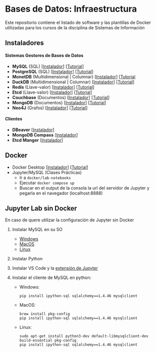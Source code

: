 # Bases de Datos: Infraestructura

Este repositorio contiene el listado de software y las plantillas de Docker utilizadas para los cursos de la disciplina de Sistemas de Información

## Instaladores

#### Sistemas Gestores de Bases de Datos

- **MySQL** (SQL) [[Instalador](https://dev.mysql.com/downloads/installer/)] [[Tutorial](https://www.youtube.com/watch?v=u96rVINbAUI)]
- **PostgreSQL** (SQL) [[Instalador](https://www.postgresql.org/download/)] [[Tutorial](https://www.youtube.com/watch?v=uN0AfifH1TA&t=40s)]
- **MonetDB** (Multidimensional | Columnar) [[Instalador](https://www.monetdb.org/easy-setup/)] [[Tutorial](https://www.youtube.com/watch?v=G9vqMxhRr04&list=PLAATrwEHac5jMc-5FU_bkPn8RUBOKCoQp)
- **DuckDB** (Multidimensional | Columnar) [[Instalador](https://duckdb.org/docs/installation/?version=stable&environment=cli&platform=win&download_method=package_manager&architecture=x86_64)] [[Tutorial](https://www.youtube.com/watch?v=ZX5FdqzGT1E&t=19s)]
- **Redis** (Llave-valor) [[Instalador](https://redis.io/docs/latest/operate/oss_and_stack/install/install-stack/binaries/)] [[Tutorial](https://redis.io/docs/latest/operate/oss_and_stack/install/install-stack/)] 
- **Etcd** (Llave-valor) [[Instalador](https://github.com/etcd-io/etcd/releases/)] [[Tutorial](https://github.com/etcd-io/etcd/releases/)] 
- **Couchbase** (Documentos) [[Instalador](https://www.couchbase.com/downloads/?family=couchbase-server)] [[Tutorial](https://www.youtube.com/watch?v=ZJP-4jT0Tj8)] 
- **MongoDB** (Documentos) [[Instalador](https://www.mongodb.com/try/download/community)] [[Tutorial](https://www.mongodb.com/docs/manual/installation/)]
- **Neo4J** (Grafos) [[Instalador](https://neo4j.com/deployment-center/)] [[Tutorial](https://www.youtube.com/watch?v=qAFivl3z8jo)]

#### Clientes

- **DBeaver** [[Instalador](https://dbeaver.io/download/)]
- **MongoDB Compass** [[Instalador](https://www.mongodb.com/try/download/compass)]
- **Etcd Manger** [[Instalador](https://etcdmanager.io/)]

## Docker

- Docker Desktop [[Instalador](https://www.docker.com/products/docker-desktop/)] [[Tutorial](https://www.youtube.com/watch?v=ZyBBv1JmnWQ)]
- Jupyter/MySQL (Clases Prácticas)
  - Ir a `docker/lab-notebooks` 
  - Ejecutar `docker compose up`
  - Buscar en el output de la consola la url del servidor de Jupyter y pegarla en el navegador (localhost:8888)


## Jupyter Lab sin Docker

En caso de quere utilizar la configuración de Jupyter sin Docker

1. Instalar MySQL en su SO

   - [Windows](https://dev.mysql.com/doc/refman/8.4/en/windows-installation.html)
   - [MacOS](https://dev.mysql.com/doc/refman/8.4/en/macos-installation.html)
   - [Linux](https://dev.mysql.com/doc/refman/8.4/en/linux-installation.html)

2. Instalar Python

3. Instalar VS Code y la [extensión de Jupyter](https://marketplace.visualstudio.com/items?itemName=ms-toolsai.jupyter)

4. Instalar el cliente de MySQL en python:

   - Windows:

     ```
     pip install ipython-sql sqlalchemy==1.4.46 mysqlclient
     ```

   - MacOS:

     ```
     brew install pkg-config
     pip install ipython-sql sqlalchemy==1.4.46 mysqlclient
     ```

   - Linux:

     ```
     sudo apt-get install python3-dev default-libmysqlclient-dev build-essential pkg-config
     pip install ipython-sql sqlalchemy==1.4.46 mysqlclient
     ```

     

